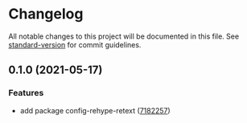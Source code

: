 # Changelog

All notable changes to this project will be documented in this file. See [standard-version](https://github.com/conventional-changelog/standard-version) for commit guidelines.

## 0.1.0 (2021-05-17)

### Features

- add package config-rehype-retext ([7182257](https://github.com/fundamend/fundamend/commit/71822571f6b953b502992ae1eca2dfdc9d2ce4de))
